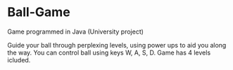 # Ball-Game
Game programmed in Java (University project)

Guide your ball through perplexing levels, using power ups to aid you along the way.
You can control ball using keys W, A, S, D. Game has 4 levels icluded.
